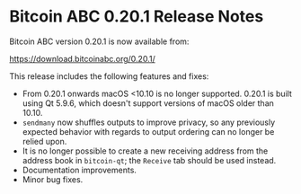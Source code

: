 # Bitcoin ABC 0.20.1 Release Notes

Bitcoin ABC version 0.20.1 is now available from:

  <https://download.bitcoinabc.org/0.20.1/>

This release includes the following features and fixes:
 - From 0.20.1 onwards macOS <10.10 is no longer supported.
   0.20.1 is built using Qt 5.9.6, which doesn't support
   versions of macOS older than 10.10.
 - `sendmany` now shuffles outputs to improve privacy, so any previously expected behavior with regards to output ordering can no longer be relied upon.
 - It is no longer possible to create a new receiving address from the address
   book in `bitcoin-qt`; the `Receive` tab should be used instead.
 - Documentation improvements.
 - Minor bug fixes.
